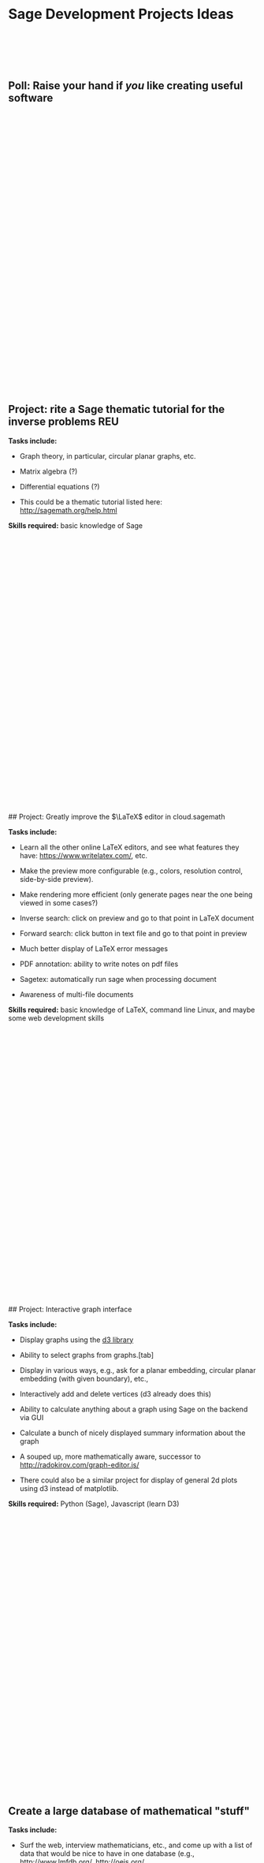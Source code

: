 <div style="height:10em"></div>

# Sage Development Projects Ideas

<br><br><br>
<br>

## Poll: Raise your hand if *you* like creating useful software <i class="icon-hand-up"></i>


<div style="height:40em"></div>

## Project: rite a Sage thematic tutorial for the inverse problems REU

**Tasks include:**

 - Graph theory, in particular, circular planar graphs, etc.

 - Matrix algebra (?)

 - Differential equations (?)

 - This could be a thematic tutorial listed here: <http://sagemath.org/help.html>

**Skills required:** basic knowledge of Sage

<div style="height:40em"></div>
## Project: Greatly improve the $\LaTeX$ editor in cloud.sagemath

**Tasks include:**

 - Learn all the other online LaTeX editors, and see what features they have: <https://www.writelatex.com/>, etc.

 - Make the preview more configurable (e.g., colors, resolution control, side-by-side preview).

 - Make rendering more efficient (only generate pages near the one being viewed in some cases?)

 - Inverse search: click on preview and go to that point in LaTeX document

 - Forward search: click button in text file and go to that point in preview

 - Much better display of LaTeX error messages

 - PDF annotation: ability to write notes on pdf files

 - Sagetex: automatically run sage when processing document

 - Awareness of multi-file documents

**Skills required:** basic knowledge of LaTeX, command line Linux, and maybe some web development skills

<div style="height:40em"></div>
## Project: Interactive graph interface

**Tasks include:**

 - Display graphs using the [d3 library](d3js.org)

 - Ability to select graphs from graphs.[tab]

 - Display in various ways, e.g., ask for a planar embedding, circular planar embedding (with given boundary), etc.,

 - Interactively add and delete vertices (d3 already does this)

 - Ability to calculate anything about a graph using Sage on the backend via GUI

 - Calculate a bunch of nicely displayed summary information about the graph

 - A souped up, more mathematically aware, successor to <http://radokirov.com/graph-editor.js/>

 - There could also be a similar project for display of general 2d plots using d3 instead of matplotlib.

**Skills required:** Python (Sage), Javascript (learn D3)

<div style="height:40em"></div>

## Create a large database of mathematical "stuff"

**Tasks include:**

 - Surf the web, interview mathematicians, etc., and come up with a list of data that would be nice to have in one database (e.g., <http://www.lmfdb.org/>, <http://oeis.org/>, <http://homepages.warwick.ac.uk/~masgaj/ftp/data/>).

 - Import data into a very scalable distributed [Cassandra database](http://www.datastax.com/), which I would set this up.

 - Make data easy to access, e.g., through a Python API.

 - Make data *very* easy to access graphically, e.g., through worksheets in <https://cloud.sagemath.com>.

 - Do not worry too much about correctness of data; just cite exactly where it came from and when.



<div style="height:40em"></div>
## Other ideas?

**What do you wish the Sagemath cloud site could do?**

(make a list -- commment on potential of project ideas)





